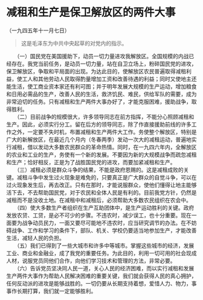 # 减租和生产是保卫解放区的两件大事  
（一九四五年十一月七日）  
  
> 这是毛泽东为中共中央起草的对党内的指示。   
  
　　（一）国民党在美国援助下，动员一切力量进攻我解放区。全国规模的内战已经存在。我党当前任务，是动员一切力量，站在自卫立场上，粉碎国民党的进攻，保卫解放区，争取和平局面的出现。为达此目的，使解放区农民普遍取得减租利益，使工人和其他劳动人民取得酌量增加工资和改善待遇的利益；同时又使地主还能生活，使工商业资本家还有利可图；并于明年发展大规模的生产运动，增加粮食和日用必需品的生产，改善人民的生活，救济饥民、难民，供给军队的需要，成为非常迫切的任务。只有减租和生产两件大事办好了，才能克服困难，援助战争，取得胜利。   
　　（二）目前战争的规模很大，许多领导同志在前方指挥，不能分心照顾减租和生产。因此，必须实行分工。留在后方的领导同志，除了作直接援助前线的许多工作之外，一定要不失时机，布置减租和生产两件大工作。务使整个解放区，特别是广大的新解放区，在最近几个月内（冬春两季）发动一次大的减租运动，普遍地实行减租，借以发动大多数农民群众的革命热情。同时，在一九四六年内，全解放区的农业和工业的生产，务使有一个新的发展。不要因为新的大规模战争而疏忽减租和生产；恰好相反，正是为了战胜国民党的进攻，而要加紧减租和生产。   
　　（三）减租必须是群众斗争的结果，不能是政府恩赐的。这是减租成败的关键。减租斗争中发生过火现象是难免的，只要真正是广大群众的自觉斗争，可以在过火现象发生后，再去改正。只有在那时，才能说服群众，使他们懂得让地主能够活下去，不去帮助国民党，对于农民和全体人民是有利的。目前我党方针，仍然是减租而不是没收土地。在减租中和减租后，必须帮助大多数农民组织在农会中。   
　　（四）使大多数生产者组织在生产互助团体中，是生产运动胜利的关键。政府发放农贷、工贷，是必不可少的步骤。不违农时，减少误工，也十分重要。现在一面要为战争动员民力，一面又要尽可能地不违农时，应当研究调节的办法。在不妨碍战争、工作和学习的条件下，部队、机关、学校仍要适当地参加生产，才能改善生活，减轻人民的负担。   
　　（五）我们已得到了一些大城市和许多中等城市。掌握这些城市的经济，发展工业、商业和金融业，成了我党的重要任务。为此目的，利用一切可用的社会现成人材，说服党员同他们合作，向他们学习技术和管理的方法，非常必要。   
　　（六）告诉党员坚决同人民一道，关心人民的经济困难，而以实行减租和发展生产两件大事作为帮助人民解决困难的重要关键，我们就会获得人民的真心拥护，任何反动派的进攻是能够战胜的。一切仍要从长期支持着想，爱惜人力、物力，事事作长期打算，我们就一定能够胜利。   
  
  
